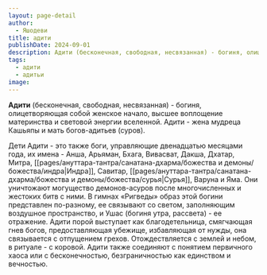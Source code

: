 ```yaml
---
layout: page-detail
author:
  - Яшодеви
title: адити
publishDate: 2024-09-01
description: Адити (бесконечная, свободная, несвязанная) - богиня, олицетворяющая собой женское начало, высшее воплощение материнства и световой энергии вселенной. Адити - жена мудреца Кашьяпы и мать богов-адитьев (суров).
tags:
  - адити
  - адитьи
image:
---
```

**Адити** (бесконечная, свободная, несвязанная) - богиня, олицетворяющая собой женское начало, высшее воплощение материнства и световой энергии вселенной. Адити - жена мудреца Кашьяпы и мать богов-адитьев (суров). 

Дети Адити - это также боги, управляющие двенадцатью месяцами года, их имена - Анша, Арьяман, Бхага, Вивасват, Дакша, Дхатар, Митра, [[pages/ануттара-тантра/санатана-дхарма/божества и демоны/божества/индра|Индра]], Савитар, [[pages/ануттара-тантра/санатана-дхарма/божества и демоны/божества/сурья|Сурья]], Варуна и Яма. Они уничтожают могущество демонов-асуров после многочисленных и жестоких битв с ними.
В гимнах «Ригведы» образ этой богини представлен по-разному, ее связывают со светом, заполняющим воздушное пространство, и Ушас (богиня утра, рассвета) - ее отражение. Адити порой выступает как благодетельница, смягчающая гнев богов, предоставляющая убежище, избавляющая от нужды, она связывается с отпущением грехов. Отождествляется с землей и небом, в ритуале - с коровой. Адити также соединяют с понятием первичного хаоса или с бесконечностью, безграничностью как единством и вечностью.

